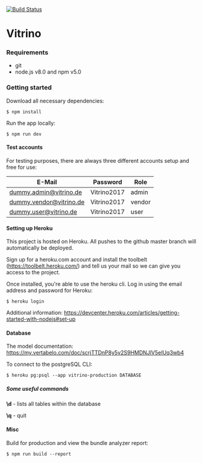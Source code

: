 [![Build Status](https://travis-ci.com/Flur3x/Vitrino.svg?token=HAauytqpvPqx5oqGBkQp&branch=master)](https://travis-ci.com/Flur3x/Vitrino)

# Vitrino

### Requirements

  - git
  - node.js v8.0 and npm v5.0
  

### Getting started

Download all necessary dependencies:

```
$ npm install
```

Run the app locally:

```
$ npm run dev
```

#### Test accounts

For testing purposes, there are always three different accounts setup and free for use:

| E-Mail                  | Password    | Role   |
|-------------------------|-------------|--------|
| dummy.admin@vitrino.de  | Vitrino2017 | admin  |
| dummy.vendor@vitrino.de | Vitrino2017 | vendor |
| dummy.user@vitrino.de   | Vitrino2017 | user   |


#### Setting up Heroku

This project is hosted on Heroku. All pushes to the github master branch will automatically be deployed.

Sign up for a heroku.com account and install the toolbelt (https://toolbelt.heroku.com/) and tell us your mail so we can give you access to the project.

Once installed, you're able to use the heroku cli. Log in using the email address and password for Heroku:

```
$ heroku login
```

Additional information: https://devcenter.heroku.com/articles/getting-started-with-nodejs#set-up


#### Database

The model documentation: https://my.vertabelo.com/doc/scrjTTDnP8y5v2S9HMDNJlV5eIUq3wb4

To connect to the postgreSQL CLI:

```
$ heroku pg:psql --app vitrino-production DATABASE
```


##### Some useful commands

**\d** - lists all tables within the database

**\q** - quit


#### Misc
Build for production and view the bundle analyzer report:

```
$ npm run build --report
```
